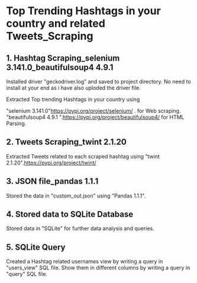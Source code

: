 # Top Trending Hashtags in your country and related Tweets_Scraping

## 1. Hashtag Scraping_selenium 3.141.0_beautifulsoup4 4.9.1   
Installed driver "geckodriver.log" and saved to project directory.
No need to install at your end as i have also uploded the driver file.

Extracted Top trending Hashtags in your country using 

"selenium 3.141.0"https://pypi.org/project/selenium/ . for Web scraping.
"beautifulsoup4 4.9.1 ".https://pypi.org/project/beautifulsoup4/ for HTML Parsing.

## 2. Tweets Scraping_twint 2.1.20
Extracted Tweets related to each scraped hashtag using "twint 2.1.20".https://pypi.org/project/twint/

## 3. JSON file_pandas 1.1.1
Stored the data in "custom_out.json" using "Pandas 1.1.1".

## 4. Stored data to SQLite Database
Stored data in "SQLite" for further data analysis and queries.

## 5. SQLite Query
Created a Hashtag related usernames view by writing a query in "users_view" SQL file.
Show them in different columns by writing a query in "query" SQL file.
